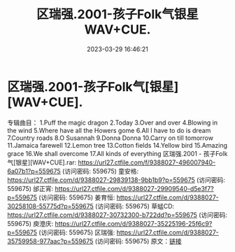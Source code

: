 ﻿---
title: 区瑞强.2001-孩子Folk气银星WAV+CUE.
date: 2023-03-29 16:46:21
categories: WAV车载音乐、镜像
tags: 华语中文
---
# 区瑞强.2001-孩子Folk气[银星][WAV+CUE].

专辑曲目：
1.Puff the magic dragon
2.Today
3.Over and over
4.Blowing in the wind
5.Where have all the Howers gome
6.All I have to do is dream
7.Country roads
8.O Susannah
9.Donna Donna
10.Carry on till tomorrow
11.Jamaica farewell
12.Lemon tree
13.Cotton fields
14.Yellow bird
15.Amazing grace
16.We shall overcome
17.All kinds of everything
区瑞强.2001 - 孩子Folk气[银星][WAV+CUE].rar: https://url27.ctfile.com/f/9388027-496007940-6a07b1?p=559675
(访问密码: 559675)
童安格: https://url27.ctfile.com/d/9388027-29839138-9bb1b9?p=559675
(访问密码: 559675)
邰正宵: https://url27.ctfile.com/d/9388027-29909540-d5e3f7?p=559675
(访问密码: 559675)
姜育恒: https://url27.ctfile.com/d/9388027-30258108-55775d?p=559675
(访问密码: 559675)
草蜢CD: https://url27.ctfile.com/d/9388027-30732300-b722dd?p=559675
(访问密码: 559675)
庾澄庆: https://url27.ctfile.com/d/9388027-35225196-25f6c9?p=559675
(访问密码: 559675)
区瑞强: https://url27.ctfile.com/d/9388027-35759958-977aac?p=559675
(访问密码: 559675)
原文：[链接](https://blog.sina.com.cn/s/blog_1647c7e760103117i.html)